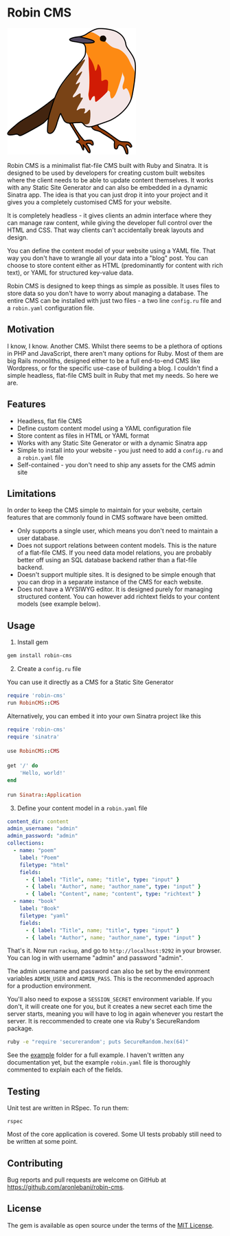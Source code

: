 # Robin CMS

![Robin CMS logo](./assets/robin-logo.png)

Robin CMS is a minimalist flat-file CMS built with Ruby and Sinatra. It is
designed to be used by developers for creating custom built websites where the
client needs to be able to update content themselves. It works with any Static
Site Generator and can also be embedded in a dynamic Sinatra app. The idea is
that you can just drop it into your project and it gives you a completely
customised CMS for your website.

It is completely headless - it gives clients an admin interface where they can
manage raw content, while giving the developer full control over the HTML and
CSS. That way clients can't accidentally break layouts and design.

You can define the content model of your website using a YAML file. That way
you don't have to wrangle all your data into a "blog" post. You can choose to
store content either as HTML (predominantly for content with rich text), or
YAML for structured key-value data.

Robin CMS is designed to keep things as simple as possible. It uses files to
store data so you don't have to worry about managing a database. The entire CMS
can be installed with just two files - a two line `config.ru` file and a
`robin.yaml` configuration file.

## Motivation

I know, I know. Another CMS. Whilst there seems to be a plethora of options in
PHP and JavaScript, there aren't many options for Ruby. Most of them are big
Rails monoliths, designed either to be a full end-to-end CMS like Wordpress, or
for the specific use-case of building a blog. I couldn't find a simple
headless, flat-file CMS built in Ruby that met my needs. So here we are.

## Features

* Headless, flat file CMS
* Define custom content model using a YAML configuration file
* Store content as files in HTML or YAML format
* Works with any Static Site Generator or with a dynamic Sinatra app
* Simple to install into your website - you just need to add a `config.ru` and
  a `robin.yaml` file
* Self-contained - you don't need to ship any assets for the CMS admin site

## Limitations

In order to keep the CMS simple to maintain for your website, certain features
that are commonly found in CMS software have been omitted.

* Only supports a single user, which means you don't need to maintain a user
  database.
* Does not support relations between content models. This is the nature of a
  flat-file CMS. If you need data model relations, you are probably better off
  using an SQL database backend rather than a flat-file backend.
* Doesn't support multiple sites. It is designed to be simple enough that you
  can drop in a separate instance of the CMS for each website.
* Does not have a WYSIWYG editor. It is designed purely for managing structured
  content. You can however add richtext fields to your content models (see
  example below).

## Usage

1. Install gem

```sh
gem install robin-cms
```

2. Create a `config.ru` file

You can use it directly as a CMS for a Static Site Generator

```ruby
require 'robin-cms'
run RobinCMS::CMS
```

Alternatively, you can embed it into your own Sinatra project like this

```ruby
require 'robin-cms'
require 'sinatra'

use RobinCMS::CMS

get '/' do
    'Hello, world!'
end

run Sinatra::Application
```

3. Define your content model in a `robin.yaml` file

```yaml
content_dir: content
admin_username: "admin"
admin_password: "admin"
collections:
  - name: "poem"
    label: "Poem"
    filetype: "html"
    fields:
      - { label: "Title", name; "title", type: "input" }
      - { label: "Author", name; "author_name", type: "input" }
      - { label: "Content", name; "content", type: "richtext" }
  - name: "book"
    label: "Book"
    filetype: "yaml"
    fields:
      - { label: "Title", name; "title", type: "input" }
      - { label: "Author", name; "author_name", type: "input" }
```

That's it. Now run `rackup`, and go to `http://localhost:9292` in your browser.
You can log in with username "admin" and password "admin".

The admin username and password can also be set by the environment variables
`ADMIN_USER` and `ADMIN_PASS`. This is the recommended approach for a
production environment.

You'll also need to expose a `SESSION_SECRET` environment variable. If you
don't, it will create one for you, but it creates a new secret each time
the server starts, meaning you will have to log in again whenever you restart
the server. It is reccommended to create one via Ruby's SecureRandom package.

```sh
ruby -e "require 'securerandom'; puts SecureRandom.hex(64)"
```

See the [example](./example) folder for a full example. I haven't written any
documentation yet, but the example `robin.yaml` file is thoroughly commented to
explain each of the fields.

## Testing

Unit test are written in RSpec. To run them:

```
rspec
```

Most of the core application is covered. Some UI tests probably still need to
be written at some point.

## Contributing

Bug reports and pull requests are welcome on GitHub at
https://github.com/aronlebani/robin-cms.

## License

The gem is available as open source under the terms of the [MIT
License](https://opensource.org/licenses/MIT).
